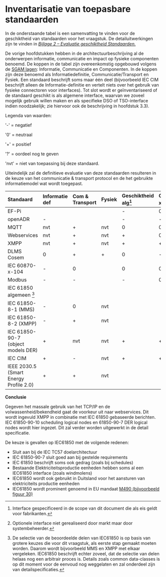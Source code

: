 # Inventarisatie van toepasbare standaarden


In de onderstaande tabel is een samenvatting te vinden voor de geschiktheid van standaarden voor het vraagstuk. De detailuitwerkingen zijn te vinden in [_Bijlage 2 – Evaluatie geschiktheid Standaarden._](https://netbeheernederland.gitbooks.io/interfacespecificatie-elektriciteit/content/bijlage_2__evaluatie_geschiktheid_standaarden.html)

De vorige hoofdstukken hebben in de architectuurbeschrijving al de onderwerpen informatie, communicatie en impact op fysieke componenten benoemd. De koppen in de tabel zijn overeenkomstig opgebouwd volgens de [SGAM lagen](http://ec.europa.eu/energy/sites/ener/files/documents/xpert_group1_reference_architecture.pdf): Informatie, Communicatie en Componenten. In de koppen zijn deze benoemd als Informatiedefinitie, Communicatie/Transport en Fysiek. Een standaard beschrijft soms maar één deel \(bijvoorbeeld IEC CIM beschrijft alleen de Informatie-definitie en vertelt niets over het gebruik van fysieke connectoren voor interfaces\). Tot slot wordt er geïnventariseerd of de standaard geschikt is als algemene interface, waarvan we zoveel mogelijk gebruik willen maken en als specifieke DSO of TSO-interface indien noodzakelijk; zie hiervoor ook de beschrijving in hoofdstuk 3.3).

Legenda van waarden: 

'-'   = negatief

'0'   = neutraal

'+'   = positief

'?'   = oordeel nog te geven

'nvt' = niet van toepassing bij deze standaard.

Uiteindelijk zal de definitieve evaluatie van deze standaarden resulteren in de keuze van het communicatie & transport protocol en de het gebruikte informatiemodel wat wordt toegepast.

| Standaard | Informatie def | Com & Transport  | Fysiek | Geschiktheid alg[^1] | Geschiktheid xSO [^2]|
| :---      | :---           | :---             | :---   | :---             | :---             |
| EF-Pi     |                |                  |        | -                | 0                |
| openADR   | -              |                  |        | -                | -                |
| MQTT      | nvt            | +                | nvt    | 0                | 0                |
| Webservices | nvt          | +                | nvt    | +                | 0                |
| XMPP      | nvt            | +                | nvt    | +                | + ?              |
| DLMS Cosem |       0       | +                | +      | 0                | -                |
| IEC 60870-x-104 |    -     | 0                |        | 0                | 0                |
| Modbus    |         -      | -                |        | -                | 0                |
| IEC 61850 algemeen [^3] |  |                  |        |                  |                  |
| IEC 61850-8-1 (MMS) | -    | 0                | nvt    |                  |                  |
| IEC 61850-8-2 (XMPP)| -    | +                | nvt    |                  |                  |
| IEC 61850-90-7 (object models DER)| + | nvt   | nvt    | +                | +                |
| IEC CIM   |       +        | -                | nvt    | +                | +                |
| IEEE 2030.5 (Smart Energy Profile 2.0)  |       +        | +                | nvt    |           |            |


**Conclusie**

Gegeven het massale gebruik van het TCP/IP en de volwassenheid/bekendheid gaat de voorkeur uit naar webservices. Dit wordt ingevuld  XMPP in combinatie met IEC 61850 gebaseerde berichten. IEC 61850-90-10 scheduling logical nodes en 61850-90-7 DER logical nodes wordt hier ingezet. Dit zal verder worden uitgewerkt in de detail specificatie.

De keuze is gevallen op IEC61850 met de volgende redenen:
* Sluit aan bij de IEC TC57 doelarchitectuur
* IEC 61850-90-7 sluit goed aan bij gestelde requirements
* IEC 61850 beschrijft soms ook gedrag (zoals bij schedules)
* Bestaande Elektriciteitsproductie eenheden hebben soms al een IEC61850 interface (zoals windmolens)
* IEC61850 wordt ook gebruikt in Duitsland voor het aansturen van elektriciteits productie eenheden
* IEC61850 wordt prominent genoemd in EU mandaat [M490 (bijvoorbeeld figuur 30)](https://ec.europa.eu/energy/sites/ener/files/documents/xpert_group1_reference_architecture.pdf)

[^1]: Interface gespecificeerd in de scope van dit document die als eis geldt voor fabrikanten.


[^2]: Optionele interface niet gerealiseerd door markt maar door systembeheerder.


[^3]: De selectie van de beoordeelde delen van IEC61850 is op basis van grotere keuzes die voor dit vraagstuk, als eerste stap gemaakt moeten worden. Daarom wordt bijvoorbeeld MMS en XMPP  met elkaar vergeleken. IEC61850 beschrijft echter zoveel, dat de selectie van delen helaas nog een arbitrair proces is. Details zoals common data-classes is op dit moment voor de eenvoud nog weggelaten en zal onderdeel zijn van detailspecificaties. 

